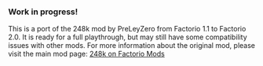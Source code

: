 ### Work in progress!

This is a port of the 248k mod by PreLeyZero from Factorio 1.1 to Factorio 2.0. It is ready for a full playthrough, but may still have some compatibility issues with other mods. For more information about the original mod, please visit the main mod page: [248k on Factorio Mods](https://mods.factorio.com/mod/248k?from=search)